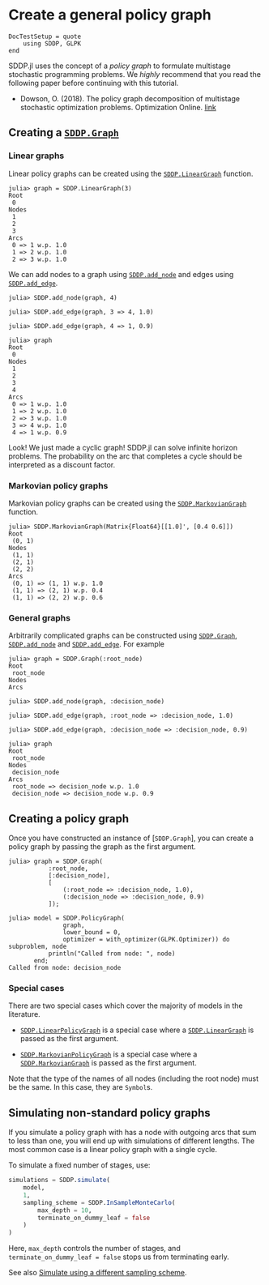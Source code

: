 # Create a general policy graph

```@meta
DocTestSetup = quote
    using SDDP, GLPK
end
```

SDDP.jl uses the concept of a _policy graph_ to formulate multistage stochastic
programming problems. We _highly_ recommend that you read the following paper
before continuing with this tutorial.

 - Dowson, O. (2018). The policy graph decomposition of multistage stochastic
   optimization problems. Optimization Online. [link](http://www.optimization-online.org/DB_HTML/2018/11/6914.html)

## Creating a [`SDDP.Graph`](@ref)

### Linear graphs

Linear policy graphs can be created using the [`SDDP.LinearGraph`](@ref)
function.

```jldoctest linear_graph
julia> graph = SDDP.LinearGraph(3)
Root
 0
Nodes
 1
 2
 3
Arcs
 0 => 1 w.p. 1.0
 1 => 2 w.p. 1.0
 2 => 3 w.p. 1.0
```

We can add nodes to a graph using [`SDDP.add_node`](@ref) and edges using
[`SDDP.add_edge`](@ref).

```jldoctest linear_graph
julia> SDDP.add_node(graph, 4)

julia> SDDP.add_edge(graph, 3 => 4, 1.0)

julia> SDDP.add_edge(graph, 4 => 1, 0.9)

julia> graph
Root
 0
Nodes
 1
 2
 3
 4
Arcs
 0 => 1 w.p. 1.0
 1 => 2 w.p. 1.0
 2 => 3 w.p. 1.0
 3 => 4 w.p. 1.0
 4 => 1 w.p. 0.9
```

Look! We just made a cyclic graph! SDDP.jl can solve infinite horizon problems.
The probability on the arc that completes a cycle should be interpreted as a
discount factor.

### Markovian policy graphs

Markovian policy graphs can be created using the [`SDDP.MarkovianGraph`](@ref)
function.

```jldoctest
julia> SDDP.MarkovianGraph(Matrix{Float64}[[1.0]', [0.4 0.6]])
Root
 (0, 1)
Nodes
 (1, 1)
 (2, 1)
 (2, 2)
Arcs
 (0, 1) => (1, 1) w.p. 1.0
 (1, 1) => (2, 1) w.p. 0.4
 (1, 1) => (2, 2) w.p. 0.6
```

### General graphs

Arbitrarily complicated graphs can be constructed using [`SDDP.Graph`](@ref),
[`SDDP.add_node`](@ref) and [`SDDP.add_edge`](@ref). For example

```jldoctest
julia> graph = SDDP.Graph(:root_node)
Root
 root_node
Nodes
Arcs

julia> SDDP.add_node(graph, :decision_node)

julia> SDDP.add_edge(graph, :root_node => :decision_node, 1.0)

julia> SDDP.add_edge(graph, :decision_node => :decision_node, 0.9)

julia> graph
Root
 root_node
Nodes
 decision_node
Arcs
 root_node => decision_node w.p. 1.0
 decision_node => decision_node w.p. 0.9
```

## Creating a policy graph

Once you have constructed an instance of [`SDDP.Graph`], you can create a
policy graph by passing the graph as the first argument.

```jldoctest
julia> graph = SDDP.Graph(
           :root_node,
           [:decision_node],
           [
               (:root_node => :decision_node, 1.0),
               (:decision_node => :decision_node, 0.9)
           ]);

julia> model = SDDP.PolicyGraph(
               graph,
               lower_bound = 0,
               optimizer = with_optimizer(GLPK.Optimizer)) do subproblem, node
           println("Called from node: ", node)
       end;
Called from node: decision_node
```

### Special cases

There are two special cases which cover the majority of models in the
literature.

- [`SDDP.LinearPolicyGraph`](@ref) is a special case where a
  [`SDDP.LinearGraph`](@ref) is passed as the first argument.

- [`SDDP.MarkovianPolicyGraph`](@ref) is a special case where a
  [`SDDP.MarkovianGraph`](@ref) is passed as the first argument.

Note that the type of the names of all nodes (including the root node) must be
the same. In this case, they are `Symbol`s.

## Simulating non-standard policy graphs

If you simulate a policy graph with has a node with outgoing arcs that sum to less than one, you will end up with simulations of different lengths. The most common case is a linear policy graph with a single cycle.

To simulate a fixed number of stages, use:
```julia
simulations = SDDP.simulate(
    model,
    1,
    sampling_scheme = SDDP.InSampleMonteCarlo(
        max_depth = 10,
        terminate_on_dummy_leaf = false
    )
)
```
Here, `max_depth` controls the number of stages, and `terminate_on_dummy_leaf = false` stops
us from terminating early.

See also [Simulate using a different sampling scheme](@ref).
